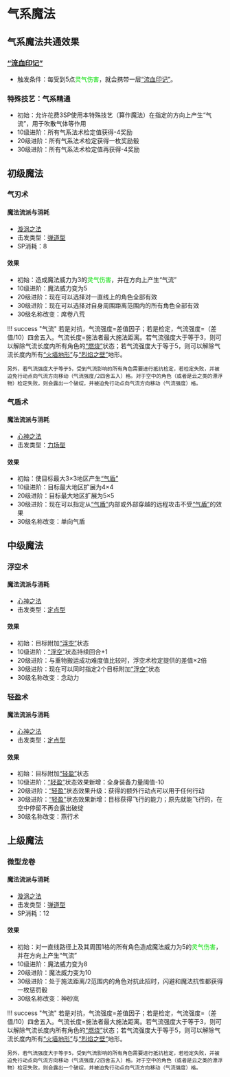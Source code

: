 # 气系魔法

## 气系魔法共通效果

### <a href="../../../status/mark/#流血印记" target="_blank">“流血印记”</a>

* 触发条件：每受到5点<font color="#00dd00">灵气伤害</font>，就会携带一层<a href="../../../status/mark/#流血印记" target="_blank">“流血印记”</a>。

### 特殊技艺：气系精通

* 初始：允许花费3SP使用本特殊技艺（算作魔法）在指定的方向上产生“气流”，用于吹散气体等作用
* 10级进阶：所有气系法术检定值获得-4奖励
* 20级进阶：所有气系法术检定获得一枚奖励骰
* 30级进阶：所有气系法术检定值再获得-4奖励

## 初级魔法

### 气刃术

#### 魔法流派与消耗

* <a href="/rules/V4.x rules/8·magic/#旋涡之法" target="_blank">漩涡之法</a>
* 击发类型：<a href="/rules/V4.x rules/8·magic/#魔法的击发类型" target="_blank">弹道型</a>
* SP消耗：8

#### 效果

* 初始：造成魔法威力为3的<font color="#00dd00">灵气伤害</font>，并在方向上产生“气流”
* 10级进阶：魔法威力变为5
* 20级进阶：现在可以选择对一直线上的角色全部有效
* 30级进阶：现在可以选择对自身周围距离范围内的所有角色全部有效
* 30级名称改变：席卷八荒

!!! success "气流"
    若是对抗，气流强度=差值因子；若是检定，气流强度=（差值/10）四舍五入。气流长度=施法者最大施法距离。若气流强度大于等于3，则可以解除气流长度内所有角色的<a href="../../../status/normal/#燃烧" target="_blank">“燃烧”</a>状态；若气流强度大于等于5，则可以解除气流长度内所有<a href="../../../status/terrain/#火墙地形" target="_blank">“火墙地形”</a>与<a href="../../../status/terrain/#烈焰之壁" target="_blank">“烈焰之壁”</a>地形。

    另外，若气流强度大于等于5，受到气流影响的所有角色需要进行抵抗检定，若检定失败，并被迫免行动点向气流方向移动（气流强度/2四舍五入）格。对于空中的角色（或者是云之类的漂浮物）检定失败，则会露出一个破绽，并被迫免行动点向气流方向移动（气流强度）格。

### 气盾术

#### 魔法流派与消耗

* <a href="/rules/V4.x rules/8·magic/#心神之法" target="_blank">心神之法</a>
* 击发类型：<a href="/rules/V4.x rules/8·magic/#魔法的击发类型" target="_blank">力场型</a>

#### 效果

* 初始：使目标最大3×3地区产生<a href="../../../status/terrain/#气盾" target="_blank">“气盾”</a>
* 10级进阶：目标最大地区扩展为4×4
* 20级进阶：目标最大地区扩展为5×5
* 30级进阶：现在可以指定从<a href="../../../status/terrain/#气盾" target="_blank">“气盾”</a>内部或外部穿越的远程攻击不受<a href="../../../status/terrain/#气盾" target="_blank">“气盾”</a>的效果
* 30级名称改变：单向气盾

## 中级魔法

### 浮空术

#### 魔法流派与消耗

* <a href="/rules/V4.x rules/8·magic/#心神之法" target="_blank">心神之法</a>
* 击发类型：<a href="/rules/V4.x rules/8·magic/#魔法的击发类型" target="_blank">定点型</a>

#### 效果

* 初始：目标附加<a href="../../../status/normal/#浮空" target="_blank">“浮空”</a>状态
* 10级进阶：<a href="../../../status/normal/#浮空" target="_blank">“浮空”</a>状态持续回合+1
* 20级进阶：与重物搬运成功难度值比较时，浮空术检定提供的差值×2倍
* 30级进阶：现在可以同时指定2个目标附加<a href="../../../status/normal/#浮空" target="_blank">“浮空”</a>状态
* 30级名称改变：念动力

### 轻盈术

#### 魔法流派与消耗

* <a href="/rules/V4.x rules/8·magic/#心神之法" target="_blank">心神之法</a>
* 击发类型：<a href="/rules/V4.x rules/8·magic/#魔法的击发类型" target="_blank">定点型</a>

#### 效果

* 初始：目标附加<a href="../../../status/normal/#轻盈" target="_blank">“轻盈”</a>状态
* 10级进阶：<a href="../../../status/normal/#轻盈" target="_blank">“轻盈”</a>状态效果新增：全身装备力量阈值-10
* 20级进阶：<a href="../../../status/normal/#轻盈" target="_blank">“轻盈”</a>状态效果升级：获得的额外行动点可以用于任何行动
* 30级进阶：<a href="../../../status/normal/#轻盈" target="_blank">“轻盈”</a>状态效果新增：目标获得飞行的能力；原先就能飞行的，在空中停留不再会露出破绽
* 30级名称改变：燕行术

## 上级魔法

### 微型龙卷

#### 魔法流派与消耗

* <a href="/rules/V4.x rules/8·magic/#旋涡之法" target="_blank">漩涡之法</a>
* 击发类型：<a href="/rules/V4.x rules/8·magic/#魔法的击发类型" target="_blank">弹道型</a>
* SP消耗：12

#### 效果

* 初始：对一直线路径上及其周围1格的所有角色造成魔法威力为5的<font color="#00dd00">灵气伤害</font>，并在方向上产生“气流”
* 10级进阶：魔法威力变为8
* 20级进阶：魔法威力变为10
* 30级进阶：处于施法距离/2范围内的角色对抗此招时，闪避和魔法抗性都获得一枚惩罚骰
* 30级名称改变：神砂岚

!!! success "气流"
    若是对抗，气流强度=差值因子；若是检定，气流强度=（差值/10）四舍五入。气流长度=施法者最大施法距离。若气流强度大于等于3，则可以解除气流长度内所有角色的<a href="../../../status/normal/#燃烧" target="_blank">“燃烧”</a>状态；若气流强度大于等于5，则可以解除气流长度内所有<a href="../../../status/terrain/#火墙地形" target="_blank">“火墙地形”</a>与<a href="../../../status/terrain/#烈焰之壁" target="_blank">“烈焰之壁”</a>地形。

    另外，若气流强度大于等于5，受到气流影响的所有角色需要进行抵抗检定，若检定失败，并被迫免行动点向气流方向移动（气流强度/2四舍五入）格。对于空中的角色（或者是云之类的漂浮物）检定失败，则会露出一个破绽，并被迫免行动点向气流方向移动（气流强度）格。